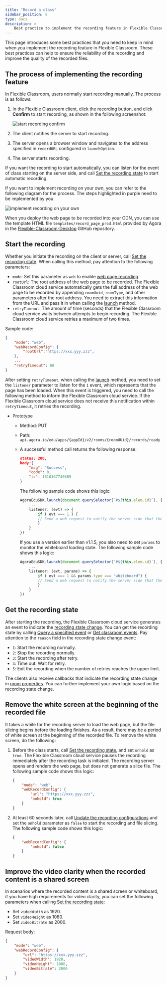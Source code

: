 ```yaml
---
title: "Record a class"
sidebar_position: 6
type: docs
description: >
    Best practice to implement the recording feature in Flexible Classroom
---
```


This page introduces some best practices that you need to keep in mind when you implement the recording feature in Flexible Classroom. These best practices can help to ensure the reliability of the recording and improve the quality of the recorded files.

## The process of implementing the recording feature

In Flexible Classroom, users normally start recording manually. The process is as follows:
1. In the Flexible Classroom client, click the recording button, and click **Confirm** to start recording, as shown in the following screenshot:

    ![start recording confirm](https://web-cdn.agora.io/docs-files/1664435632304)

1. The client notifies the server to start recording.
1. The server opens a browser window and navigates to the address specified in `recordURL` configured in `launchOption`.
1. The server starts recording.

If you want the recording to start automatically, you can listen for the event of class starting on the server side, and call [Set the recording state](../reference/classroom-api#set-the-recording-state) to start automatic recording.

If you want to implement recording on your own, you can refer to the following diagram for the process. The steps highlighted in purple need to be implemented by you.

![implement recording on your own](https://web-cdn.agora.io/docs-files/1638259107675)

When you deploy the web page to be recorded into your CDN, you can use the template HTML file `templates/record_page_prod.html` provided by Agora in the [Flexible-Classroom-Desktop](https://github.com/AgoraIO-Community/flexible-classroom-desktop) GitHub repository.

## Start the recording

Whether you initiate the recording on the client or server, call [Set the recording state](../reference/classroom-api#set-the-recording-state). When calling this method, pay attention to the following parameters:

- `mode`: Set this parameter as `web` to enable [web page recording](../../cloud-recording/develop/webpage-mode).
- `rootUrl`: The root address of the web page to be recorded. The Flexible Classroom cloud service automatically gets the full address of the web page to be recorded by appending `roomUuid`, `roomType`, and other parameters after the root address. You need to extract this information from the URL and pass it in when calling the [launch](../reference/classroom-sdk#launch) method.
- `retryTimeout`: The amount of time (seconds) that the Flexible Classroom cloud service waits between attempts to begin recording. The Flexible Classroom cloud service retries a maximum of two times.

Sample code:

```json
{
    "mode": "web",
    "webRecordConfig": {
        "rootUrl":"https://xxx.yyy.zzz",
    },
    ...
    "retryTimeout": 60
}
```

After setting `retryTimeout`, when calling the [launch](../reference/classroom-sdk#launch) method, you need to set the `listener` parameter to listen for the `1` event, which represents that the page has been loaded. When this event is triggered, you need to call the following method to inform the Flexible Classroom cloud service. If the Flexible Classroom cloud service does not receive this notification within `retryTimeout`, it retries the recording.

- Prototype

  - Method: PUT
  - Path: `api.agora.io/edu/apps/{appId}/v2/rooms/{roomUUid}/records/ready`
  - A successful method call returns the following response:

    ```json
    status: 200,
    body:{
        "msg": "Success",
        "code": 0,
        "ts": 1610167740309
    }
    ```

    The following sample code shows this logic:

    ```typescript
    AgoraEduSDK.launch(document.querySelector(`#${this.elem.id}`), {
        ...
        listener: (evt) => {
            if ( evt === 1 ) {
            // Send a web request to notify the server side that the recording page was fully loaded.
            }
        }
    })
    ```

    If you use a version earlier than v1.1.5, you also need to set `params` to monitor the whiteboard loading state. The following sample code shows this logic:

    ```typescript
    AgoraEduSDK.launch(document.querySelector(`#${this.elem.id}`), {
        ...
        listener: (evt, params) => {
            if ( evt === 1 && params.type === "whiteboard") {
            // Send a web request to notify the server side that the recording page was fully loaded.
            }
        }
    })
    ```

## Get the recording state

After starting the recording, the Flexible Classroom cloud service generates an event to indicate the [recording state change](../reference/classroom-api#the-recording-state-changes). You can get the recording state by calling [Query a specified event](../reference/classroom-api#query-a-specified-event) or [Get classroom events](../reference/classroom-api#get-classroom-events). Pay attention to the `reason` field in the recording state change event:

- `1`: Start the recording normally.
- `2`: Stop the recording normally.
- `3`: Start the recording after retry.
- `4`: Time out. Wait for retry.
- `5`: Exit the recording when the number of retries reaches the upper limit.

The clients also receive callbacks that indicate the recording state change in [room properties](../reference/classroom-api#the-recording-state-changes). You can further implement your own logic based on the recording state change.


## Remove the white screen at the beginning of the recorded file

It takes a while for the recording server to load the web page, but the file slicing begins before the loading finishes. As a result, there may be a period of white screen at the beginning of the recorded file. To remove the white screen, do the following:

1. Before the class starts, call [Set the recording state](../reference/classroom-api#set-the-recording-state), and set `onhold` as `true`. The Flexible Classroom cloud service pauses the recording immediately after the recording task is initiated. The recording server opens and renders the web page, but does not generate a slice file. The following sample code shows this logic:

   ```json
   {
       "mode": "web",
       "webRecordConfig": {
           "url": "https://xxx.yyy.zzz",
           "onhold": true
       }
   }
   ```

2. At least 60 seconds later, call [Update the recording configurations](../reference/classroom-api#update-the-recording-configurations) and set the `onhold` parameter as `false` to start the recording and file slicing. The following sample code shows this logic:

   ```json
   {
       "webRecordConfig": {
           "onhold": false
       }
   }
   ```

## Improve the video clarity when the recorded content is a shared screen

In scenarios where the recorded content is a shared screen or whiteboard, if you have high requirements for video clarity, you can set the following parameters when calling [Set the recording state](../reference/classroom-api#set-the-recording-state):

- Set `videoWidth` as 1920.
- Set `videoHeight` as 1080.
- Set `videoBitrate` as 2000.

Request body:

```json
{
    "mode": "web",
    "webRecordConfig": {
        "url": "https://xxx.yyy.zzz",
        "videoWidth": 1920,
        "videoHeight": 1080,
        "videoBitrate": 2000
    }
}
```
